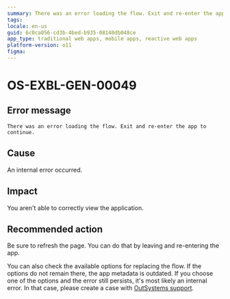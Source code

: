 ```yaml
---
summary: There was an error loading the flow. Exit and re-enter the app to continue.
tags:
locale: en-us
guid: 6c0ca056-cd3b-4bed-b935-08140db048ce
app_type: traditional web apps, mobile apps, reactive web apps
platform-version: o11
figma:
---
```


# OS-EXBL-GEN-00049

## Error message

`There was an error loading the flow. Exit and re-enter the app to continue.`

## Cause

An internal error occurred.

## Impact

You aren't able to correctly view the application.

## Recommended action

Be sure to refresh the page. You can do that by leaving and re-entering the app.

You can also check the available options for replacing the flow. If the options do not remain there, the app metadata is outdated. If you choose one of the options and the error still persists, it's most likely an internal error. In that case, please create a case with [OutSystems support](https://success.outsystems.com/Support).
